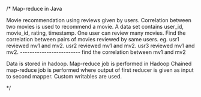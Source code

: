 /*
Map-reduce in Java

Movie recommendation using reviews given by users.
Correlation between two movies is used to recommend a movie.
A data set contains user_id, movie_id, rating, timestamp.
One user can review many movies.
Find the correlation between pairs of movies reviewed by same users.
eg. 	usr1 reviewed mv1 and mv2.
	usr2 reviewed mv1 and mv2.
	usr3 reviewed mv1 and mv2.
	-------------------------
find the correlation between mv1 and mv2 

Data is stored in hadoop.
Map-reduce job is performed in Hadoop
Chained map-reduce job is performed where output of first reducer is given as input to second mapper.
Custom writables are used.

*/
